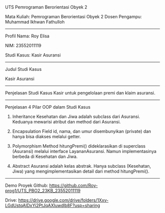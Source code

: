 UTS Pemrograman Berorientasi Obyek 2

Mata Kuliah: Pemrograman Berorientasi Obyek 2
Dosen Pengampu: Muhammad Ikhwan Fathulloh

----------------------------------------------------

Profil
Nama: Roy Elisa

NIM: 23552011119

Studi Kasus: Kasir Asuransi

----------------------------------------------------
Judul Studi Kasus

Kasir Asuransi

----------------------------------------------------

Penjelasan Studi Kasus
Kasir untuk pengelolaan premi dan klaim asuransi.

----------------------------------------------------

Penjelasan 4 Pilar OOP dalam Studi Kasus
1. Inheritance
Kesehatan dan Jiwa adalah subclass dari Asuransi.
Keduanya mewarisi atribut dan method dari Asuransi.

2. Encapsulation
Field id, nama, dan umur disembunyikan (private) dan hanya bisa diakses melalui getter.

3. Polymorphism
Method hitungPremi() dideklarasikan di superclass (Asuransi) melalui interface LayananAsuransi.
Namun implementasinya berbeda di Kesehatan dan Jiwa.

4. Abstract
Asuransi adalah kelas abstrak.
Hanya subclass (Kesehatan, Jiwa) yang mengimplementasikan detail dari method hitungPremi().

----------------------------------------------------

Demo Proyek
Github: https://github.com/Roy-prog1/UTS_PBO2_23KB_23552011119

Drive: https://drive.google.com/drive/folders/1Xxv-LGdUstqAlDxYi2PtJqAXIuwdlb8F?usp=sharing 

